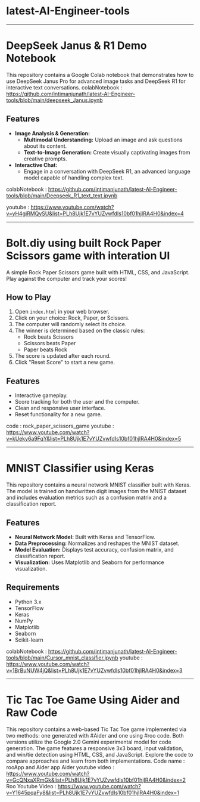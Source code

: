 # latest-AI-Engineer-tools
---
# DeepSeek Janus & R1 Demo Notebook
This repository contains a Google Colab notebook that demonstrates how to use DeepSeek Janus Pro for advanced image tasks and DeepSeek R1 for interactive text conversations.
colabNotebook :  https://github.com/intimanjunath/latest-AI-Engineer-tools/blob/main/deepseek_Janus.ipynb

## Features
- **Image Analysis & Generation:**
  - **Multimodal Understanding:** Upload an image and ask questions about its content.
  - **Text-to-Image Generation:** Create visually captivating images from creative prompts.
- **Interactive Chat:**
  - Engage in a conversation with DeepSeek R1, an advanced language model capable of handling complex text.

colabNotebook : https://github.com/intimanjunath/latest-AI-Engineer-tools/blob/main/Deepseek_R1_text_text.ipynb

youtube : https://www.youtube.com/watch?v=yH4giRMQySU&list=PLh8Ujk1E7vYUZvwfdIs10bf01hjIRA4H0&index=4

---

# Bolt.diy using built Rock Paper Scissors game with interation UI
A simple Rock Paper Scissors game built with HTML, CSS, and JavaScript. Play against the computer and track your scores!

## How to Play
1. Open `index.html` in your web browser.
2. Click on your choice: Rock, Paper, or Scissors.
3. The computer will randomly select its choice.
4. The winner is determined based on the classic rules:
   - Rock beats Scissors
   - Scissors beats Paper
   - Paper beats Rock
5. The score is updated after each round.
6. Click "Reset Score" to start a new game.

## Features
- Interactive gameplay.
- Score tracking for both the user and the computer.
- Clean and responsive user interface.
- Reset functionality for a new game.

code : rock_paper_scissors_game
youtube : https://www.youtube.com/watch?v=kUeky6a9FqY&list=PLh8Ujk1E7vYUZvwfdIs10bf01hjIRA4H0&index=5

---

# MNIST Classifier using Keras
This repository contains a neural network MNIST classifier built with Keras. The model is trained on handwritten digit images from the MNIST dataset and includes evaluation metrics such as a confusion matrix and a classification report.

## Features
- **Neural Network Model:** Built with Keras and TensorFlow.
- **Data Preprocessing:** Normalizes and reshapes the MNIST dataset.
- **Model Evaluation:** Displays test accuracy, confusion matrix, and classification report.
- **Visualization:** Uses Matplotlib and Seaborn for performance visualization.

## Requirements
- Python 3.x
- TensorFlow
- Keras
- NumPy
- Matplotlib
- Seaborn
- Scikit-learn

colabNotebook : https://github.com/intimanjunath/latest-AI-Engineer-tools/blob/main/Cursor_mnist_classifier.ipynb
youtube : https://www.youtube.com/watch?v=1BrBuNUW4jQ&list=PLh8Ujk1E7vYUZvwfdIs10bf01hjIRA4H0&index=3

---
# Tic Tac Toe Game Using Aider and Raw Code

This repository contains a web-based Tic Tac Toe game implemented via two methods: one generated with #Aider and one using #roo code. Both versions utilize the Google 2.0 Gemini experimental model for code generation. The game features a responsive 3x3 board, input validation, and win/tie detection using HTML, CSS, and JavaScript. Explore the code to compare approaches and learn from both implementations.
Code name : rooApp and Aider app 
Aider youtube video : https://www.youtube.com/watch?v=GcQNxaXRmGk&list=PLh8Ujk1E7vYUZvwfdIs10bf01hjIRA4H0&index=2
Roo Youtube Video : https://www.youtube.com/watch?v=Y1645pqaFy8&list=PLh8Ujk1E7vYUZvwfdIs10bf01hjIRA4H0&index=1
